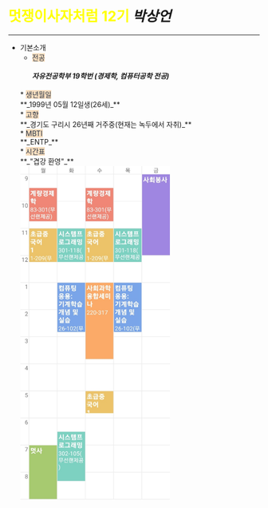 # <span style="color: yellow">멋쟁이사자처럼 12기</span> **_박상언_**
***
* 기본소개
    *  <span style="color: #2D3748; background-color: #F7DDBE">전공</span>   
            **_<br>자유전공학부 19학번 (경제학, 컴퓨터공학 전공)_**  
    <br> 
    * <span style="color: #2D3748; background-color: #F7DDBE">생년월일</span>  
            <br>**_1999년 05월 12일생(26세)_**  
    <br>
    * <span style="color: #2D3748; background-color: #F7DDBE">고향</span>  
            <br>**_경기도 구리시 26년째 거주중(현재는 녹두에서 자취)_**  
    <br>
    * <span style="color: #2D3748; background-color: #F7DDBE">MBTI</span>  
            <br>**_ENTP_**  
    <br>
    * <span style="color: #2D3748; background-color: #F7DDBE">시간표</span>  
        <br>  **_"겹강 환영"_**  
        <br><img src="./img_sangun/시간표.jpeg" width="300px" alt="sample image">



